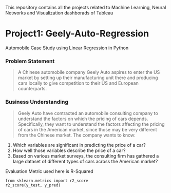 This repository contains all the projects related to Machine Learning, Neural Networks and Visualization dashborads of Tableau


# Project1: Geely-Auto-Regression
Automobile Case Study using Linear Regression in Python

### Problem Statement
> A Chinese automobile company Geely Auto aspires to enter the US market by setting up their manufacturing unit there and producing cars locally to give competition to their US and European counterparts.

### Business Understanding
> Geely Auto have contracted an automobile consulting company to understand the factors on which the pricing of cars depends. Specifically, they want to understand the factors affecting the pricing of cars in the American market, since those may be very different from the Chinese market. The company wants to know:
1. Which variables are significant in predicting the price of a car?
2. How well those variables describe the price of a car?
3. Based on various market surveys, the consulting firm has gathered a large dataset of different types of cars across the American market?

Evaluation Metric used here is R-Squared

`from sklearn.metrics import r2_score`<br>
`r2_score(y_test, y_pred)`
